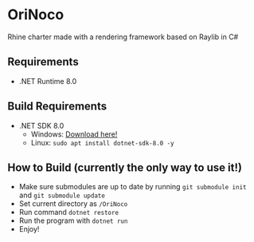 # OriNoco
 Rhine charter made with a rendering framework based on Raylib in C#
## Requirements
- .NET Runtime 8.0
## Build Requirements
- .NET SDK 8.0
  - Windows: [Download here!](https://dotnet.microsoft.com/en-us/download/dotnet/8.0)
  - Linux: `sudo apt install dotnet-sdk-8.0 -y`
## How to Build (currently the only way to use it!)
- Make sure submodules are up to date by running `git submodule init` and `git submodule update`
- Set current directory as `/OriNoco`
- Run command `dotnet restore`
- Run the program with `dotnet run`
- Enjoy!
